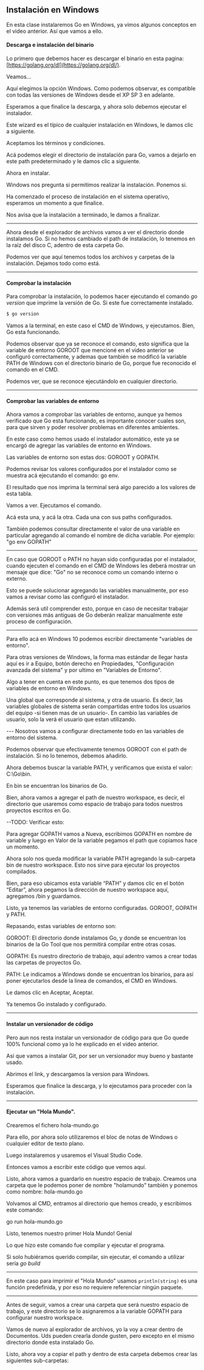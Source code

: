 ## Instalación en Windows

En esta clase instalaremos Go en Windows, ya vimos algunos conceptos en el video anterior. Así que vamos a ello.

#### Descarga e instalación del binario

Lo primero que debemos hacer es descargar el binario en esta pagina: [https://golang.org/dl](https://golang.org/dl/).

Veamos...

Aquí elegimos la opción Windows. Como podemos observar, es compatible con todas las versiones de Windows desde el XP SP 3 en adelante.

Esperamos a que finalice la descarga, y ahora solo debemos ejecutar el instalador.

Este wizard es el típico de cualquier instalación en Windows, le damos clic a siguiente.

Aceptamos los términos y condiciones.

Acá podemos elegir el directorio de instalación para Go, vamos a dejarlo en este path predeterminado y le damos clic a siguiente.

Ahora en instalar.

Windows nos pregunta si permitimos realizar la instalación. Ponemos si.

Ha comenzado el proceso de instalación en el sistema operativo, esperamos un momento a que finalice.

Nos avisa que la instalación a terminado, le damos a finalizar.

---

Ahora desde el explorador de archivos vamos a ver el directorio donde instalamos Go. Si no hemos cambiado el path de instalación, lo tenemos en la raíz del disco C, adentro de esta carpeta Go.

Podemos ver que aquí tenemos todos los archivos y carpetas de la instalación. Dejamos todo como está.

---


#### Comprobar la instalación

Para comprobar la instalación, lo podemos hacer ejecutando el comando *go version* que imprime la versión de Go. Si este fue correctamente instalado.

```sh
$ go version
```

Vamos a la terminal, en este caso el CMD de Windows, y ejecutamos. Bien, Go esta funcionando.

Podemos observar que ya se reconoce el comando, esto significa que la variable de entorno GOROOT que mencioné en el video anterior se configuró correctamente, y ademas que también se modificó la variable PATH de Windows con el directorio binario de Go, porque fue reconocido el comando en el CMD.

Podemos ver, que se reconoce ejecutándolo en cualquier directorio.

---

#### Comprobar las variables de entorno

Ahora vamos a comprobar las variables de entorno, aunque ya hemos verificado que Go esta funcionando, es importante conocer cuales son, para que sirven y poder resolver problemas en diferentes ambientes.

En este caso como hemos usado el instalador automático, este ya se encargó de agregar las variables de entorno en Windows.

Las variables de entorno son estas dos: GOROOT y GOPATH.

Podemos revisar los valores configurados por el instalador como se muestra acá ejecutando el comando: go env.

El resultado que nos imprima la terminal será algo parecido a los valores de esta tabla.

Vamos a ver. Ejecutamos el comando.

Acá esta una, y acá la otra. Cada una con sus paths configurados.

También podemos consultar directamente el valor de una variable en particular agregando al comando el nombre de dicha variable. Por ejemplo: "go env GOPATH"

---

En caso que GOROOT o PATH no hayan sido configuradas por el instalador, cuando ejecuten el comando en el CMD de Windows les deberá mostrar un mensaje que dice: "Go" no se reconoce como un comando interno o externo.

Esto se puede solucionar agregando las variables manualmente, por eso vamos a revisar como las configuró el instalador.

Además será util comprender esto, porque en caso de necesitar trabajar con versiones más antiguas de Go deberán realizar manualmente este proceso de configuración.

---

Para ello acá en Windows 10 podemos escribir directamente "variables de entorno".

Para otras versiones de Windows, la forma mas estándar de llegar hasta aquí es ir a Equipo, botón derecho en Propiedades, "Configuración avanzada del sistema" y por ultimo en "Variables de Entorno".

Algo a tener en cuenta en este punto, es que tenemos dos tipos de variables de entorno en Windows.

Una global que corresponde al sistema, y otra de usuario. Es decir, las variables globales de sistema serán compartidas entre todos los usuarios del equipo -si tienen mas de un usuario-. En cambio las variables de usuario, solo la verá el usuario que estan utilizando.

--- Nosotros vamos a configurar directamente todo en las variables de entorno del sistema.

Podemos observar que efectivamente tenemos GOROOT con el path de instalación. Si no lo tenemos, debemos añadirlo.

Ahora debemos buscar la variable PATH, y verificamos que exista el valor: C:\Go\bin.

En bin se encuentran los binarios de Go.

Bien, ahora vamos a agregar el path de nuestro workspace, es decir, el directorio que usaremos como espacio de trabajo para todos nuestros proyectos escritos en Go.

--TODO: Verificar esto:

Para agregar GOPATH vamos a Nueva, escribimos GOPATH en nombre de variable y luego en Valor de la variable pegamos el path que copiamos hace un momento.

Ahora solo nos queda modificar la variable PATH agregando la sub-carpeta bin de nuestro workspace. Esto nos sirve para ejecutar los proyectos compilados. 

Bien, para eso ubicamos esta variable “PATH” y damos clic en el botón “Editar”, ahora pegamos la dirección de nuestro workspace aquí, agregamos /bin y guardamos.

Listo, ya tenemos las variables de entorno configuradas. GOROOT, GOPATH y PATH.

Repasando, estas variables de entorno son:

GOROOT: El directorio donde instalamos Go, y donde se encuentran los binarios de la Go Tool que nos permitirá compilar entre otras cosas.

GOPATH: Es nuestro directorio de trabajo, aquí adentro vamos a crear todas las carpetas de proyectos Go.

PATH: Le indicamos a Windows donde se encuentran los binarios, para así poner ejecutarlos desde la linea de comandos, el CMD en Windows.

Le damos clic en Aceptar, Aceptar.

Ya tenemos Go instalado y configurado.

---

#### Instalar un versionador de código

Pero aun nos resta instalar un versionador de código  para que Go quede 100% funcional como ya lo he explicado en el video anterior.

Así que vamos a instalar Git, por ser un versionador muy bueno y bastante usado.

Abrimos el link, y descargamos la version para Windows.

Esperamos que finalice la descarga, y lo ejecutamos para proceder con la instalación.




---

#### Ejecutar un "Hola Mundo".

Crearemos el fichero hola-mundo.go

Para ello, por ahora solo utilizaremos el bloc de notas de Windows o cualquier editor de texto plano.

Luego instalaremos y usaremos el Visual Studio Code.

Entonces vamos a escribir este código que vemos aquí.

Listo, ahora vamos a guardarlo en nuestro espacio de trabajo. Creamos una carpeta que le podemos poner de nombre "holamundo" también y ponemos como nombre: hola-mundo.go

Volvamos al CMD, entramos al directorio que hemos creado, y escribimos este comando:

go run hola-mundo.go

Listo, tenemos nuestro primer Hola Mundo! Genial

Lo que hizo este comando fue compilar y ejecutar el programa.

Si solo hubiéramos querido compilar, sin ejecutar, el comando a utilizar sería _go build_

---

En este caso para imprimir el "Hola Mundo" usamos `println(string)` es una función predefinida, y por eso no requiere referenciar ningún paquete.






---








Antes de seguir, vamos a crear una carpeta que será nuestro espacio de trabajo, y este directorio se lo asignaremos a la variable GOPATH para configurar nuestro workspace.

Vamos de nuevo al explorador de archivos, yo la voy a crear dentro de Documentos. Uds pueden crearla donde gusten, pero excepto en el mismo directorio donde esta instalado Go.

Listo, ahora voy a copiar el path y dentro de esta carpeta debemos crear las siguientes sub-carpetas:
